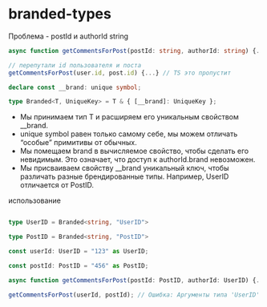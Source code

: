 # branded-types

Проблема - postId и authorId string

```ts
async function getCommentsForPost(postId: string, authorId: string) {...}

// перепутали id пользователя и поста
getCommentsForPost(user.id, post.id) {...} // TS это пропустит
```

```ts
declare const __brand: unique symbol;

type Branded<T, UniqueKey> = T & { [__brand]: UniqueKey };
```

- Мы принимаем тип T и расширяем его уникальным свойством \_\_brand.
- unique symbol равен только самому себе, мы можем отличать “особые” примитивы от обычных.
- Мы помещаем brand в вычисляемое свойство, чтобы сделать его невидимым. Это означает, что доступ к authorId.brand невозможен.
- Мы присваиваем свойству \_\_brand уникальный ключ, чтобы различать разные брендированные типы. Например, UserID отличается от PostID.

использование

```ts

type UserID = Branded<string, "UserID">

type PostID = Branded<string, "PostID">

const userId: UserID = "123" as UserID;

const postId: PostID = "456" as PostID;

async function getCommentsForPost(postId: PostID, authorId: UserID) {...}

getCommentsForPost(userId, postId); // Ошибка: Аргументы типа 'UserID' и 'PostID' в данном контексте несовместимы.
```
